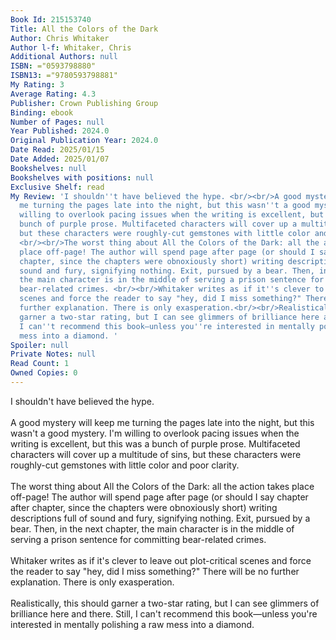 ```yaml
---
Book Id: 215153740
Title: All the Colors of the Dark
Author: Chris Whitaker
Author l-f: Whitaker, Chris
Additional Authors: null
ISBN: ="0593798880"
ISBN13: ="9780593798881"
My Rating: 3
Average Rating: 4.3
Publisher: Crown Publishing Group
Binding: ebook
Number of Pages: null
Year Published: 2024.0
Original Publication Year: 2024.0
Date Read: 2025/01/15
Date Added: 2025/01/07
Bookshelves: null
Bookshelves with positions: null
Exclusive Shelf: read
My Review: 'I shouldn''t have believed the hype. <br/><br/>A good mystery will keep
  me turning the pages late into the night, but this wasn''t a good mystery. I''m
  willing to overlook pacing issues when the writing is excellent, but this was a
  bunch of purple prose. Multifaceted characters will cover up a multitude of sins,
  but these characters were roughly-cut gemstones with little color and poor clarity.
  <br/><br/>The worst thing about All the Colors of the Dark: all the action takes
  place off-page! The author will spend page after page (or should I say chapter after
  chapter, since the chapters were obnoxiously short) writing descriptions full of
  sound and fury, signifying nothing. Exit, pursued by a bear. Then, in the next chapter,
  the main character is in the middle of serving a prison sentence for committing
  bear-related crimes. <br/><br/>Whitaker writes as if it''s clever to leave out plot-critical
  scenes and force the reader to say "hey, did I miss something?" There will be no
  further explanation. There is only exasperation.<br/><br/>Realistically, this should
  garner a two-star rating, but I can see glimmers of brilliance here and there. Still,
  I can''t recommend this book—unless you''re interested in mentally polishing a raw
  mess into a diamond. '
Spoiler: null
Private Notes: null
Read Count: 1
Owned Copies: 0
---
```


I shouldn't have believed the hype. <br/><br/>A good mystery will keep me turning the pages late into the night, but this wasn't a good mystery. I'm willing to overlook pacing issues when the writing is excellent, but this was a bunch of purple prose. Multifaceted characters will cover up a multitude of sins, but these characters were roughly-cut gemstones with little color and poor clarity. <br/><br/>The worst thing about All the Colors of the Dark: all the action takes place off-page! The author will spend page after page (or should I say chapter after chapter, since the chapters were obnoxiously short) writing descriptions full of sound and fury, signifying nothing. Exit, pursued by a bear. Then, in the next chapter, the main character is in the middle of serving a prison sentence for committing bear-related crimes. <br/><br/>Whitaker writes as if it's clever to leave out plot-critical scenes and force the reader to say "hey, did I miss something?" There will be no further explanation. There is only exasperation.<br/><br/>Realistically, this should garner a two-star rating, but I can see glimmers of brilliance here and there. Still, I can't recommend this book—unless you're interested in mentally polishing a raw mess into a diamond. 
